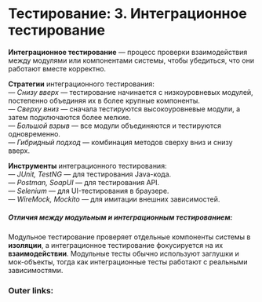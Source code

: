  

# Тестирование: **3. Интеграционное тестирование** 

**Интеграционное тестирование** — процесс проверки взаимодействия между модулями или компонентами системы, чтобы убедиться, что они работают вместе корректно.

**Стратегии** интеграционного тестирования:  
— *Снизу вверх* — тестирование начинается с низкоуровневых модулей, постепенно объединяя их в более крупные компоненты.  
— *Сверху вниз* — сначала тестируются высокоуровневые модули, а затем подключаются более мелкие.  
— *Большой взрыв* — все модули объединяются и тестируются одновременно.  
— *Гибридный подход* — комбинация методов сверху вниз и снизу вверх.

**Инструменты** интеграционного тестирования:  
— *JUnit, TestNG* — для тестирования Java-кода.  
— *Postman, SoapUI* — для тестирования API.  
— *Selenium* — для UI-тестирования в браузере.  
— *WireMock, Mockito* — для имитации внешних зависимостей.

##### **Отличия** между **модульным** и **интеграционным** тестированием:  

Модульное тестирование проверяет отдельные компоненты системы в **изоляции**, а интеграционное тестирование фокусируется на их **взаимодействии**. 
Модульные тесты обычно используют заглушки и мок-объекты, тогда как интеграционные тесты работают с реальными зависимостями.
### Outer links:

